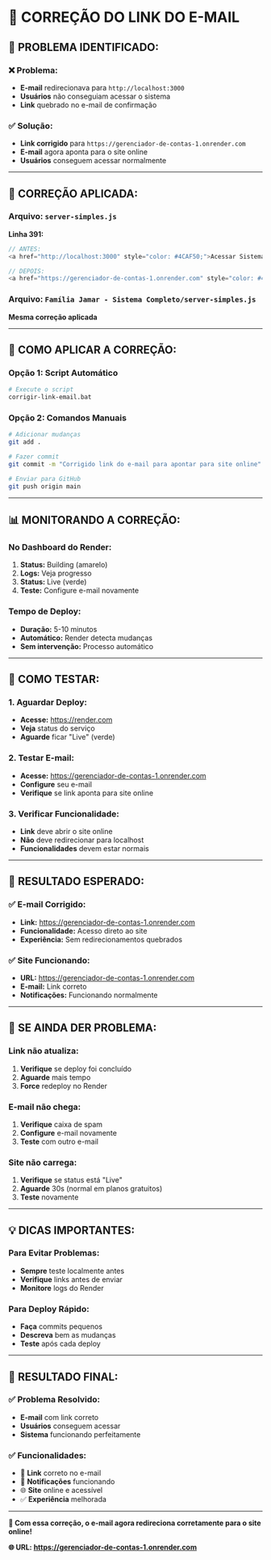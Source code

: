 # 🔧 **CORREÇÃO DO LINK DO E-MAIL**

## 🚨 **PROBLEMA IDENTIFICADO:**

### **❌ Problema:**
- **E-mail** redirecionava para `http://localhost:3000`
- **Usuários** não conseguiam acessar o sistema
- **Link** quebrado no e-mail de confirmação

### **✅ Solução:**
- **Link corrigido** para `https://gerenciador-de-contas-1.onrender.com`
- **E-mail** agora aponta para o site online
- **Usuários** conseguem acessar normalmente

---

## 🔧 **CORREÇÃO APLICADA:**

### **Arquivo:** `server-simples.js`
**Linha 391:**
```javascript
// ANTES:
<a href="http://localhost:3000" style="color: #4CAF50;">Acessar Sistema</a>

// DEPOIS:
<a href="https://gerenciador-de-contas-1.onrender.com" style="color: #4CAF50;">Acessar Sistema</a>
```

### **Arquivo:** `Família Jamar - Sistema Completo/server-simples.js`
**Mesma correção aplicada**

---

## 🚀 **COMO APLICAR A CORREÇÃO:**

### **Opção 1: Script Automático**
```bash
# Execute o script
corrigir-link-email.bat
```

### **Opção 2: Comandos Manuais**
```bash
# Adicionar mudanças
git add .

# Fazer commit
git commit -m "Corrigido link do e-mail para apontar para site online"

# Enviar para GitHub
git push origin main
```

---

## 📊 **MONITORANDO A CORREÇÃO:**

### **No Dashboard do Render:**
1. **Status:** Building (amarelo)
2. **Logs:** Veja progresso
3. **Status:** Live (verde)
4. **Teste:** Configure e-mail novamente

### **Tempo de Deploy:**
- **Duração:** 5-10 minutos
- **Automático:** Render detecta mudanças
- **Sem intervenção:** Processo automático

---

## 🧪 **COMO TESTAR:**

### **1. Aguardar Deploy:**
- **Acesse:** https://render.com
- **Veja** status do serviço
- **Aguarde** ficar "Live" (verde)

### **2. Testar E-mail:**
- **Acesse:** https://gerenciador-de-contas-1.onrender.com
- **Configure** seu e-mail
- **Verifique** se link aponta para site online

### **3. Verificar Funcionalidade:**
- **Link** deve abrir o site online
- **Não** deve redirecionar para localhost
- **Funcionalidades** devem estar normais

---

## 🎯 **RESULTADO ESPERADO:**

### **✅ E-mail Corrigido:**
- **Link:** https://gerenciador-de-contas-1.onrender.com
- **Funcionalidade:** Acesso direto ao site
- **Experiência:** Sem redirecionamentos quebrados

### **✅ Site Funcionando:**
- **URL:** https://gerenciador-de-contas-1.onrender.com
- **E-mail:** Link correto
- **Notificações:** Funcionando normalmente

---

## 🚨 **SE AINDA DER PROBLEMA:**

### **Link não atualiza:**
1. **Verifique** se deploy foi concluído
2. **Aguarde** mais tempo
3. **Force** redeploy no Render

### **E-mail não chega:**
1. **Verifique** caixa de spam
2. **Configure** e-mail novamente
3. **Teste** com outro e-mail

### **Site não carrega:**
1. **Verifique** se status está "Live"
2. **Aguarde** 30s (normal em planos gratuitos)
3. **Teste** novamente

---

## 💡 **DICAS IMPORTANTES:**

### **Para Evitar Problemas:**
- **Sempre** teste localmente antes
- **Verifique** links antes de enviar
- **Monitore** logs do Render

### **Para Deploy Rápido:**
- **Faça** commits pequenos
- **Descreva** bem as mudanças
- **Teste** após cada deploy

---

## 🎊 **RESULTADO FINAL:**

### **✅ Problema Resolvido:**
- **E-mail** com link correto
- **Usuários** conseguem acessar
- **Sistema** funcionando perfeitamente

### **✅ Funcionalidades:**
- 🔗 **Link** correto no e-mail
- 📧 **Notificações** funcionando
- 🌐 **Site** online e acessível
- ✅ **Experiência** melhorada

---

**🎉 Com essa correção, o e-mail agora redireciona corretamente para o site online!**

**🌐 URL: https://gerenciador-de-contas-1.onrender.com** 